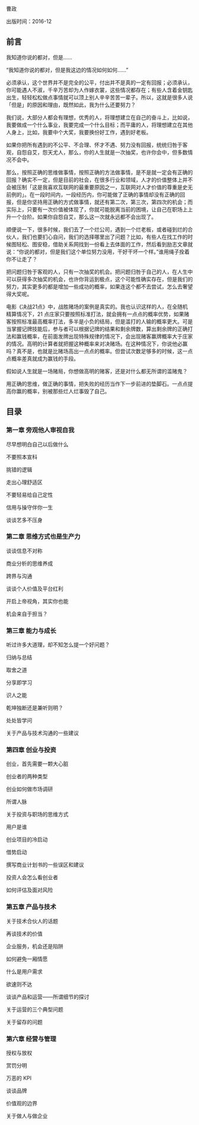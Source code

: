 曹政

出版时间：2016-12

## 前言

我知道你说的都对，但是……

“我知道你说的都对，但是我这边的情况如何如何……”

必须承认，这个世界并不是完全的公平，付出并不是真的一定有回报；必须承认，你可能遇人不淑，千辛万苦却为人作嫁衣裳，这些情况都存在；有些人含着金钥匙出生，轻轻松松做点事情就可以顶上别人辛辛苦苦一辈子。所以，这就是很多人说「但是」的原因和理由，既然如此，我为什么还要努力？

我们说，大部分人都会有理想，优秀的人，将理想建立在自己的奋斗上，比如说，我要做成一个什么事业，我要完成一个什么目标；而平庸的人，将理想建立在其他人身上，比如，我要中个大奖，我要换份好工作，遇到好老板。

如果你把所有遇到的不公平、不合理、怀才不遇、努力没有回报，统统归咎于客观，自怨自艾，怨天尤人，那么，你的人生就是一次抽奖，也许你会中，但多数情况不会中。

那么，按照正确的思维做事情，按照正确的方法做事情，是不是就一定会有正确的回报？确实不一定，但是目前的社会，在很多行业和领域，人才的价值整体上并不会被压制「这是我喜欢互联网的最重要原因之一，互联网对人才价值的尊重是史无前例的」。在一段时间内，一段经历内，你可能做了正确的事情却没有正确的回报，但是你坚持用正确的方式做事情，就还有第二次，第三次，第四次的机会；而实际上，只要有一次价值被体现了，你就可能脱离当前的困境，让自己在职场上上升一个台阶。如果你自怨自艾，那么这一次就永远都不会出现了。

顺便说一下，很多时候，我们去了一个烂公司，遇到一个烂老板，或者碰到烂的合伙人，我们也要扪心自问，我们的选择哪里出了问题？比如，有些人在找工作的时候图轻松、图安稳，借助关系网找到一份看上去体面的工作，然后看到励志文章就说：“你说的都对，但是我们这个单位努力没用，干好干坏一个样。”谁用绳子拴着你不让走了？

把问题归咎于客观的人，只有一次抽奖的机会。把问题归咎于自己的人，在人生中可以获得多次抽奖的机会，也许你背运到极点，这个可能性确实存在，但是我们的努力，其实更多的都是增加一些成功的概率，如果连这个都不去尝试，怎么去奢望得大奖呢。

电影《决战21点》中，战胜赌场的案例是真实的。我也认识这样的人，在全随机精算情况下，21 点庄家只要按照标准打法，就会拥有一点点的概率优势，如果赌客按照标准最高概率打法，多半是小负的结局，但是滥打的人输的概率更大。可是当掌握记牌技能后，参与者可以根据记牌的结果和剩余牌数，算出剩余牌的正确打法和赢钱概率，在前面发牌出现特殊规律的情况下，会出现赌客赢牌概率大于庄家的情况。高明的计算者就把握这种概率来对决赌场。在这种情况下，你说他必赢吗？真不是，也就是比赌场高出一点点的概率。但尝试次数足够多的时候，这一点点概率差真就成为赢钱的手段。

假如说人生就是一场赌局，你想做高明的赌客，还是对什么都无所谓的滥赌鬼？

用正确的思维，做正确的事情，把失败的经历当作下一步前进的垫脚石。一点点提高你赢的概率，别被那些烂人烂事毁了自己。

## 目录

### 第一章 旁观他人审视自我
尽早想明白自己以后做什么

不要照本宣科

挑错的逻辑

走出心理舒适区

不要轻易给自己定性

信用与操守伴你一生

谈谈艺多不压身

### 第二章 思维方式也是生产力
谈谈信息不对称

商业分析的思维养成

跨界与沟通

谈谈个人价值及平台红利

开启上帝视角，其实你也能

机会来自于担当？

### 第三章 能力与成长
听过许多大道理，却不知怎么提一个好问题？

归纳与总结

取舍之道

分享即学习

识人之能

乾坤独断还是兼听则明？

处处皆学问

关于产品与技术沟通的一些建议

### 第四章 创业与投资
创业，首先需要一颗大心脏

创业者的两种类型

创业如何做市场调研

所谓人脉

关于投资与职场的思维方式

用户是谁

创业项目的冷启动

借势启动

撰写商业计划书的一些误区和建议

投资人会怎么看创业者

如何评估及面对风险

### 第五章 产品与技术
关于技术合伙人的话题

再谈技术的价值

企业服务，机会还是陷阱

如何避免一厢情愿

什么是用户需求

欲速则不达

谈谈产品和运营——所谓细节的探讨

关于运营的三个典型问题

关于留存的问题

### 第六章 经营与管理
授权与放权

赏罚分明

万恶的 KPI

谈谈品牌

价值观的边界

关于做人与做企业



